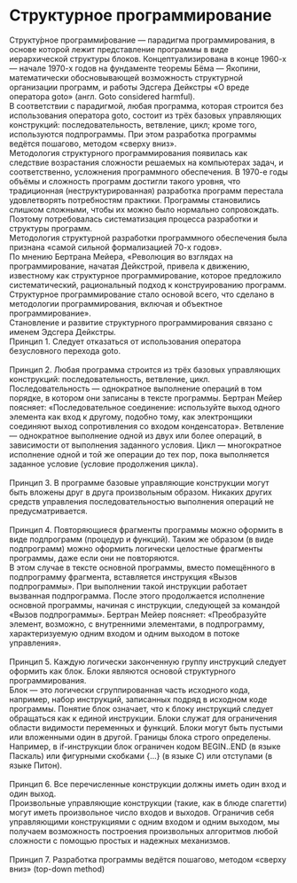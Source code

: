 <h1>Структурное программирование</h1> 
Структу́рное программи́рование — парадигма программирования, в основе которой лежит представление программы в виде иерархической структуры блоков. Концептуализирована в конце 1960-х — начале 1970-х годов на фундаменте теоремы Бёма — Якопини, математически обосновывающей возможность структурной организации программ, и работы Эдсгера Дейкстры «О вреде оператора goto» (англ. Goto considered harmful).
<br>
В соответствии с парадигмой, любая программа, которая строится без использования оператора goto, состоит из трёх базовых управляющих конструкций: последовательность, ветвление, цикл; кроме того, используются подпрограммы. При этом разработка программы ведётся пошагово, методом «сверху вниз».
<br>
Методология структурного программирования появилась как следствие возрастания сложности решаемых на компьютерах задач, и соответственно, усложнения программного обеспечения. В 1970-е годы объёмы и сложность программ достигли такого уровня, что традиционная (неструктурированная) разработка программ перестала удовлетворять потребностям практики. Программы становились слишком сложными, чтобы их можно было нормально сопровождать. Поэтому потребовалась систематизация процесса разработки и структуры программ.
<br>
Методология структурной разработки программного обеспечения была признана «самой сильной формализацией 70-х годов».
<br>
По мнению Бертрана Мейера, «Революция во взглядах на программирование, начатая Дейкстрой, привела к движению, известному как структурное программирование, которое предложило систематический, рациональный подход к конструированию программ. Структурное программирование стало основой всего, что сделано в методологии программирования, включая и объектное программирование».
<br>
Становление и развитие структурного программирования связано с именем Эдсгера Дейкстры.
<br>
Принцип 1. Следует отказаться от использования оператора безусловного перехода goto.
<br><br>
Принцип 2. Любая программа строится из трёх базовых управляющих конструкций: последовательность, ветвление, цикл.
<br>
    Последовательность — однократное выполнение операций в том порядке, в котором они записаны в тексте программы.
        Бертран Мейер поясняет: «Последовательное соединение: используйте выход одного элемента как вход к другому, подобно тому, как электронщики соединяют выход сопротивления со входом конденсатора».
    Ветвление — однократное выполнение одной из двух или более операций, в зависимости от выполнения заданного условия.
    Цикл — многократное исполнение одной и той же операции до тех пор, пока выполняется заданное условие (условие продолжения цикла).
<br><br>
Принцип 3. В программе базовые управляющие конструкции могут быть вложены друг в друга произвольным образом. Никаких других средств управления последовательностью выполнения операций не предусматривается.
<br><br>
Принцип 4. Повторяющиеся фрагменты программы можно оформить в виде подпрограмм (процедур и функций). Таким же образом (в виде подпрограмм) можно оформить логически целостные фрагменты программы, даже если они не повторяются.
<br>
    В этом случае в тексте основной программы, вместо помещённого в подпрограмму фрагмента, вставляется инструкция «Вызов подпрограммы». При выполнении такой инструкции работает вызванная подпрограмма. После этого продолжается исполнение основной программы, начиная с инструкции, следующей за командой «Вызов подпрограммы».
    Бертран Мейер поясняет: «Преобразуйте элемент, возможно, с внутренними элементами, в подпрограмму, характеризуемую одним входом и одним выходом в потоке управления».
<br><br>
Принцип 5. Каждую логически законченную группу инструкций следует оформить как блок. Блоки являются основой структурного программирования.
<br>
    Блок — это логически сгруппированная часть исходного кода, например, набор инструкций, записанных подряд в исходном коде программы. Понятие блок означает, что к блоку инструкций следует обращаться как к единой инструкции. Блоки служат для ограничения области видимости переменных и функций. Блоки могут быть пустыми или вложенными один в другой. Границы блока строго определены. Например, в if-инструкции блок ограничен кодом BEGIN..END (в языке Паскаль) или фигурными скобками {…} (в языке C) или отступами (в языке Питон).
<br><br>
Принцип 6. Все перечисленные конструкции должны иметь один вход и один выход.
<br>
    Произвольные управляющие конструкции (такие, как в блюде спагетти) могут иметь произвольное число входов и выходов. Ограничив себя управляющими конструкциями с одним входом и одним выходом, мы получаем возможность построения произвольных алгоритмов любой сложности с помощью простых и надежных механизмов.
<br>
<br>
Принцип 7. Разработка программы ведётся пошагово, методом «сверху вниз» (top-down method)
<br>


